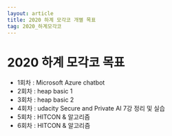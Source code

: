 ```yaml
---
layout: article
title: 2020 하계 모각코 개별 목표
tag: 2020_하계모각코
---
```


# 2020 하계 모각코 목표

* 1회차 : Microsoft Azure chatbot
* 2회차 : heap basic 1
* 3회차 : heap basic 2
* 4회차 : udacity Secure and Private AI 7강 정리 및 실습
* 5회차 : HITCON & 알고리즘
* 6회차 : HITCON & 알고리즘


